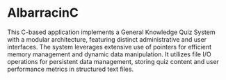 # AlbarracinC
This C-based application implements a General Knowledge Quiz System with a modular architecture, featuring distinct administrative and user interfaces. The system leverages extensive use of pointers for efficient memory management and dynamic data manipulation. It utilizes file I/O operations for persistent data management, storing quiz content and user performance metrics in structured text files.
